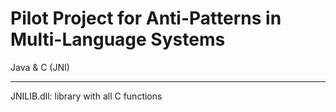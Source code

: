 Pilot Project for Anti-Patterns in Multi-Language Systems
=========================================================
Java & C (JNI)
______________

JNILIB.dll: library with all C functions
